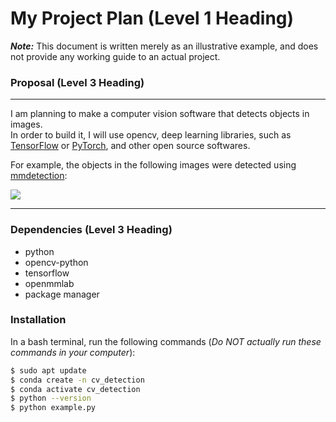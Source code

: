 # My Project Plan (Level 1 Heading)
***Note:*** This document is written merely as an illustrative example, and does not provide
any working guide to an actual project.

### Proposal (Level 3 Heading)
----------
I am planning to make a computer vision software that detects objects in images.  
In order to build it, I will use opencv, deep learning libraries, such as [TensorFlow](https://www.tensorflow.org/?hl=ko)
or [PyTorch](https://pytorch.org/), and other open source softwares.

For example, the objects in the following images were detected using [mmdetection](https://github.com/open-mmlab/mmdetection): 

![](https://user-images.githubusercontent.com/12907710/137271636-56ba1cd2-b110-4812-8221-b4c120320aa9.png)

---------

### Dependencies (Level 3 Heading)
- python
- opencv-python
- tensorflow
- openmmlab
- package manager

### Installation
In a bash terminal, run the following commands (*Do NOT actually run these commands in
your computer*):
```sh
$ sudo apt update
$ conda create -n cv_detection
$ conda activate cv_detection
$ python --version
$ python example.py
```